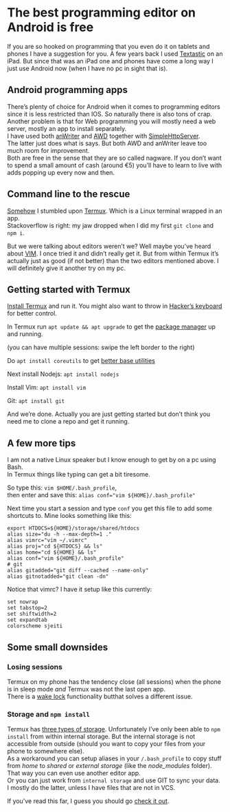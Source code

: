 <!--
  id: 3366
  date: 2017-08-09T20:45:25
  modified: 2017-10-07T21:52:13
  slug: best-free-editor-on-android
  type: post
  excerpt: <p>If you are so hooked on programming that you even do it on tablets and phones I have a suggestion for you. A few years back I used Textastic on an iPad. But since that was an iPad one and phones have come a long way I just use Android now (when I have no [&hellip;]</p> 
  content: <p>If you are so hooked on programming that you even do it on tablets and phones I have a suggestion for you. A few years back I used <a href="https://www.textasticapp.com/">Textastic</a> on an iPad. But since that was an iPad one and phones have come a long way I just use Android now (when I have no pc in sight that is).</p> <h2 id="android-programming-apps">Android programming apps</h2> <p>There’s plenty of choice for Android when it comes to programming editors since it is less restricted than IOS. So naturally there is also tons of crap.<br /> Another problem is that for Web programming you will mostly need a web server, mostly an app to install separately.<br /> I have used both <a href="https://play.google.com/store/apps/details?id=com.ansm.anwriter">anWriter</a> and <a href="https://play.google.com/store/apps/details?id=org.kidinov.awd">AWD</a> together with <a href="https://play.google.com/store/apps/details?id=jp.ubi.common.http.server">SimpleHttpServer</a>. <br /> The latter just does what is says. But both AWD and anWriter leave too much room for improvement.<br /> Both are free in the sense that they are so called nagware. If you don’t want to spend a small amount of cash (around €5) you’ll have to learn to live with adds popping up every now and then.</p> <h2 id="command-line-to-the-rescue">Command line to the rescue</h2> <p><a href="https://stackoverflow.com/questions/36632649/running-node-js-on-android">Somehow</a> I stumbled upon <a href="https://play.google.com/store/apps/details?id=com.termux">Termux</a>. Which is a Linux terminal wrapped in an app.<br /> Stackoverflow is right: my jaw dropped when I did my first <code>git clone</code> and <code>npm i</code>.</p> <p>But we were talking about editors weren’t we? Well maybe you’ve heard about <a href="http://www.vim.org">VIM</a>. I once tried it and didn’t really get it. But from within Termux it’s actually just as good (if not better) than the two editors mentioned above. I will definitely give it another try on my pc.</p> <h2 id="getting-started-with-termux">Getting started with Termux</h2> <p><a href="https://play.google.com/store/apps/details?id=com.termux">Install Termux</a> and run it. You might also want to throw in <a href="XXXXX">Hacker’s keyboard</a> for better control.</p> <p>In Termux run <code>apt update &amp;&amp; apt upgrade</code> to get the <a href="https://termux.com/package-management.html">package manager</a> up and running.</p> <p>(you can have multiple sessions: swipe the left border to the right)</p> <p>Do <code>apt install coreutils</code> to get <a href="https://termux.com/common-packages.html">better base utilities</a></p> <p>Next install Nodejs: <code>apt install nodejs</code></p> <p>Install Vim: <code>apt install vim</code></p> <p>Git: <code>apt install git</code></p> <p>And we’re done. Actually you are just getting started but don’t think you need me to clone a repo and get it running.</p> <h2 id="a-few-more-tips">A few more tips</h2> <p>I am not a native Linux speaker but I know enough to get by on a pc using Bash. <br /> In Termux things like typing can get a bit tiresome.</p> <p>So type this: <code>vim $HOME/.bash_profile</code>, <br /> then enter and save this: <code>alias conf="vim ${HOME}/.bash_profile"</code></p> <p>Next time you start a session and type <code>conf</code> you get this file to add some shortcuts to. Mine looks something like this:</p> <pre class="prettyprint"><code class=" hljs ruby">export <span class="hljs-constant">HTDOCS</span>=<span class="hljs-variable">${</span><span class="hljs-constant">HOME</span>}/storage/shared/htdocs  <span class="hljs-keyword">alias</span> size=<span class="hljs-string">"du -h --max-depth=1 ."</span>  <span class="hljs-keyword">alias</span> vimrc=<span class="hljs-string">"vim ~/.vimrc"</span>  <span class="hljs-keyword">alias</span> proj=<span class="hljs-string">"cd ${HTDOCS} &amp;&amp; ls"</span>  <span class="hljs-keyword">alias</span> home=<span class="hljs-string">"cd ${HOME} &amp;&amp; ls"</span>  <span class="hljs-keyword">alias</span> conf=<span class="hljs-string">"vim ${HOME}/.bash_profile"</span>  <span class="hljs-comment"># git</span>  <span class="hljs-keyword">alias</span> gitadded=<span class="hljs-string">"git diff --cached --name-only"</span>  <span class="hljs-keyword">alias</span> gitnotadded=<span class="hljs-string">"git clean -dn"</span></code></pre> <p>Notice that vimrc? I have it setup like this currently:</p> <pre class="prettyprint"><code class=" hljs bash"><span class="hljs-keyword">set</span> nowrap  <span class="hljs-keyword">set</span> tabstop=<span class="hljs-number">2</span>  <span class="hljs-keyword">set</span> shiftwidth=<span class="hljs-number">2</span>  <span class="hljs-keyword">set</span> expandtab  colorscheme sjeiti</code></pre> <h2 id="some-small-downsides">Some small downsides</h2> <h3 id="losing-sessions">Losing sessions</h3> <p>Termux on my phone has the tendency close (all sessions) when the phone is in sleep mode <em>and</em> Termux was not the last open app. <br /> There is a <a href="https://termux.com/user-interface.html">wake lock</a> functionality butthat solves a different issue.</p> <h3 id="storage-and-npm-install">Storage and <code>npm install</code></h3> <p>Termux has <a href="https://termux.com/storage.html">three types of storage</a>. Unfortunately I’ve only been able to <code>npm install</code> from within internal storage. But the internal storage is not accessible from outside (should you want to copy your files from your phone to somewhere else). <br /> As a workaround you can setup aliases in your <code>/.bash_profile</code> to copy stuff from <em>home</em> to <em>shared</em> or <em>external storage</em> (like the <em>node_modules</em> folder). That way you can even use another editor app. <br /> Or you can just work from <code>internal storage</code> and use GIT to sync your data. <br /> I mostly do the latter, unless I have files that are not in VCS.</p> <p>If you&#8217;ve read this far, I guess you should go <a href="https://play.google.com/store/apps/details?id=com.termux">check it out</a>.</p> 
  categories: code,CSS,HTML,Javascript
  tags: CSS,HTML,Javascript,cli,linux,bash,android
-->

# The best programming editor on Android is free

<p>If you are so hooked on programming that you even do it on tablets and phones I have a suggestion for you. A few years back I used <a href="https://www.textasticapp.com/">Textastic</a> on an iPad. But since that was an iPad one and phones have come a long way I just use Android now (when I have no pc in sight that is).</p>
<h2 id="android-programming-apps">Android programming apps</h2>
<p>There’s plenty of choice for Android when it comes to programming editors since it is less restricted than IOS. So naturally there is also tons of crap.<br />
Another problem is that for Web programming you will mostly need a web server, mostly an app to install separately.<br />
I have used both <a href="https://play.google.com/store/apps/details?id=com.ansm.anwriter">anWriter</a> and <a href="https://play.google.com/store/apps/details?id=org.kidinov.awd">AWD</a> together with <a href="https://play.google.com/store/apps/details?id=jp.ubi.common.http.server">SimpleHttpServer</a>. <br />
The latter just does what is says. But both AWD and anWriter leave too much room for improvement.<br />
Both are free in the sense that they are so called nagware. If you don’t want to spend a small amount of cash (around €5) you’ll have to learn to live with adds popping up every now and then.</p>
<h2 id="command-line-to-the-rescue">Command line to the rescue</h2>
<p><a href="https://stackoverflow.com/questions/36632649/running-node-js-on-android">Somehow</a> I stumbled upon <a href="https://play.google.com/store/apps/details?id=com.termux">Termux</a>. Which is a Linux terminal wrapped in an app.<br />
Stackoverflow is right: my jaw dropped when I did my first <code>git clone</code> and <code>npm i</code>.</p>
<p>But we were talking about editors weren’t we? Well maybe you’ve heard about <a href="http://www.vim.org">VIM</a>. I once tried it and didn’t really get it. But from within Termux it’s actually just as good (if not better) than the two editors mentioned above. I will definitely give it another try on my pc.</p>
<h2 id="getting-started-with-termux">Getting started with Termux</h2>
<p><a href="https://play.google.com/store/apps/details?id=com.termux">Install Termux</a> and run it. You might also want to throw in <a href="XXXXX">Hacker’s keyboard</a> for better control.</p>
<p>In Termux run <code>apt update &amp;&amp; apt upgrade</code> to get the <a href="https://termux.com/package-management.html">package manager</a> up and running.</p>
<p>(you can have multiple sessions: swipe the left border to the right)</p>
<p>Do <code>apt install coreutils</code> to get <a href="https://termux.com/common-packages.html">better base utilities</a></p>
<p>Next install Nodejs: <code>apt install nodejs</code></p>
<p>Install Vim: <code>apt install vim</code></p>
<p>Git: <code>apt install git</code></p>
<p>And we’re done. Actually you are just getting started but don’t think you need me to clone a repo and get it running.</p>
<h2 id="a-few-more-tips">A few more tips</h2>
<p>I am not a native Linux speaker but I know enough to get by on a pc using Bash. <br />
In Termux things like typing can get a bit tiresome.</p>
<p>So type this: <code>vim $HOME/.bash_profile</code>, <br />
then enter and save this: <code>alias conf="vim ${HOME}/.bash_profile"</code></p>
<p>Next time you start a session and type <code>conf</code> you get this file to add some shortcuts to. Mine looks something like this:</p>
<pre class="prettyprint"><code class=" hljs ruby">export <span class="hljs-constant">HTDOCS</span>=<span class="hljs-variable">${</span><span class="hljs-constant">HOME</span>}/storage/shared/htdocs
<span class="hljs-keyword">alias</span> size=<span class="hljs-string">"du -h --max-depth=1 ."</span>
<span class="hljs-keyword">alias</span> vimrc=<span class="hljs-string">"vim ~/.vimrc"</span>
<span class="hljs-keyword">alias</span> proj=<span class="hljs-string">"cd ${HTDOCS} &amp;&amp; ls"</span>
<span class="hljs-keyword">alias</span> home=<span class="hljs-string">"cd ${HOME} &amp;&amp; ls"</span>
<span class="hljs-keyword">alias</span> conf=<span class="hljs-string">"vim ${HOME}/.bash_profile"</span>
<span class="hljs-comment"># git</span>
<span class="hljs-keyword">alias</span> gitadded=<span class="hljs-string">"git diff --cached --name-only"</span>
<span class="hljs-keyword">alias</span> gitnotadded=<span class="hljs-string">"git clean -dn"</span></code></pre>
<p>Notice that vimrc? I have it setup like this currently:</p>
<pre class="prettyprint"><code class=" hljs bash"><span class="hljs-keyword">set</span> nowrap
<span class="hljs-keyword">set</span> tabstop=<span class="hljs-number">2</span>
<span class="hljs-keyword">set</span> shiftwidth=<span class="hljs-number">2</span>
<span class="hljs-keyword">set</span> expandtab
colorscheme sjeiti</code></pre>
<h2 id="some-small-downsides">Some small downsides</h2>
<h3 id="losing-sessions">Losing sessions</h3>
<p>Termux on my phone has the tendency close (all sessions) when the phone is in sleep mode <em>and</em> Termux was not the last open app. <br />
There is a <a href="https://termux.com/user-interface.html">wake lock</a> functionality butthat solves a different issue.</p>
<h3 id="storage-and-npm-install">Storage and <code>npm install</code></h3>
<p>Termux has <a href="https://termux.com/storage.html">three types of storage</a>. Unfortunately I’ve only been able to <code>npm install</code> from within internal storage. But the internal storage is not accessible from outside (should you want to copy your files from your phone to somewhere else). <br />
As a workaround you can setup aliases in your <code>/.bash_profile</code> to copy stuff from <em>home</em> to <em>shared</em> or <em>external storage</em> (like the <em>node_modules</em> folder). That way you can even use another editor app. <br />
Or you can just work from <code>internal storage</code> and use GIT to sync your data. <br />
I mostly do the latter, unless I have files that are not in VCS.</p>
<p>If you&#8217;ve read this far, I guess you should go <a href="https://play.google.com/store/apps/details?id=com.termux">check it out</a>.</p>


